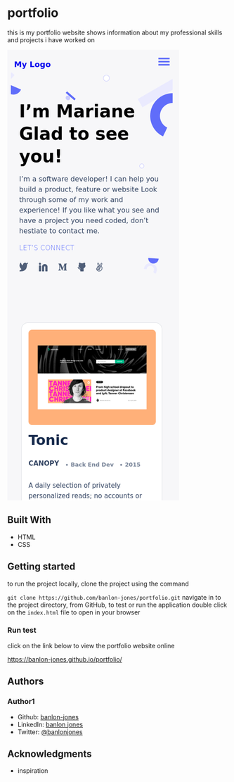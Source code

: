 # portfolio

this is my portfolio website shows information about my professional skills and projects i have worked on

![app-screenshot](./images/app_image.png)

## Built With 
 - HTML
 - CSS

## Getting started
to run the project locally, clone the project using the command 

`git clone https://github.com/banlon-jones/portfolio.git`
navigate in to the project directory, from GitHub,
to test or run the application double click on the `index.html` file to open in your browser


### Run test
click on the link below to view the portfolio website online

https://banlon-jones.github.io/portfolio/

## Authors

### Author1
 - Github: [banlon-jones](https://github.com/banlon-jones)
 - LinkedIn: [banlon jones](https://www.linkedin.com/in/banlon-jones-b0205812a)
 - Twitter: [@banlonjones](https://twitter.com/banlonjones)

## Acknowledgments

- inspiration

